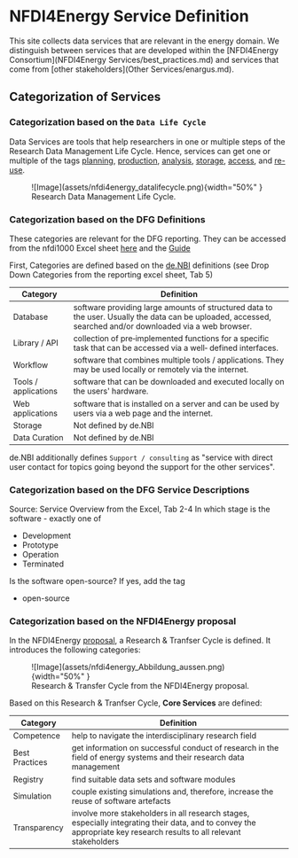 # NFDI4Energy Service Definition
This site collects data services that are relevant in the energy domain. We distinguish between services that are developed within the [NFDI4Energy Consortium](NFDI4Energy Services/best_practices.md) and services that come from [other stakeholders](Other Services/enargus.md). 

## Categorization of Services

### Categorization based on the `Data Life Cycle`

Data Services are tools that help researchers in one or multiple steps of the Research Data Management Life Cycle. Hence, services can get one or multiple of the tags [planning](categories.md#dlcplanning), [production](categories.md#dlcproduction), [analysis](categories.md#dlcanalysis), [storage](categories.md#dlcstorage), [access](categories.md#dlcaccess), and [re-use](categories.md#dlcre-use).

<figure markdown="span">
  ![Image](assets/nfdi4energy_datalifecycle.png){width="50%" }
  <figcaption>Research Data Management Life Cycle.</figcaption>
</figure>


### Categorization based on the DFG Definitions
These categories are relevant for the DFG reporting. They can be accessed from the nfdi1000 Excel sheet [here](https://www.dfg.de/de/foerderung/foerderinitiativen/nfdi/formulare-merkblaetter) and the [Guide](https://www.dfg.de/en/research-funding/funding-initiative/nfdi/guide-to-filling-out-the-supplementary-data-sheet-for-consortia-of-the-national-research-data-infrastructure-nfdi-)

First, Categories are defined based on the [de.NBI](https://zenodo.org/records/6597826) definitions (see Drop Down Categories from the reporting excel sheet, Tab 5)

| Category             | Definition                                                                                                                                                 |
|----------------------|------------------------------------------------------------------------------------------------------------------------------------------------------------|
| Database             | software providing large amounts of structured data to the user. Usually the data can be uploaded, accessed, searched and/or downloaded via a web browser. |
| Library / API        | collection of pre‐implemented functions for a specific task that can be accessed via a well‐ defined interfaces.                                           |
| Workflow             | software that combines multiple tools / applications. They may be used locally or remotely via the internet.                                               |
| Tools / applications | software that can be downloaded and executed locally on the users' hardware.                                                                               |
| Web applications     | software that is installed on a server and can be used by users via a web page and the internet.                                                           |
| Storage              | Not defined by de.NBI                                                                                                                                      |
| Data Curation        | Not defined by de.NBI                                                                                                                                      |

de.NBI additionally defines `Support / consulting` as "service with direct user contact for topics going beyond the support for the other services".

### Categorization based on the DFG Service Descriptions
Source: Service Overview from the Excel, Tab 2-4
In which stage is the software - exactly one of

* Development
* Prototype
* Operation
* Terminated

Is the software open-source? If yes, add the tag

* open-source



### Categorization based on the NFDI4Energy proposal
In the NFDI4Energy [proposal](https://zenodo.org/records/6772013), a Research & Tranfser Cycle is defined. It introduces the following categories:

<figure markdown="span">
  ![Image](assets/nfdi4energy_Abbildung_aussen.png){width="50%" }
  <figcaption>Research & Transfer Cycle from the NFDI4Energy proposal.</figcaption>
</figure>

Based on this Research & Tranfser Cycle, **Core Services** are defined:

| Category       | Definition                                                                                                                                                           |
|----------------|----------------------------------------------------------------------------------------------------------------------------------------------------------------------|
| Competence     | help to navigate the interdisciplinary research field                                                                                                                |
| Best Practices | get information on successful conduct of research in the field of energy systems and their research data management                                                  |
| Registry       | find suitable data sets and software modules                                                                                                                         |
| Simulation     | couple existing simulations and, therefore, increase the reuse of software artefacts                                                                                 |
| Transparency   | involve more stakeholders in all research stages, especially integrating their data, and to convey the appropriate key research results to all relevant stakeholders |